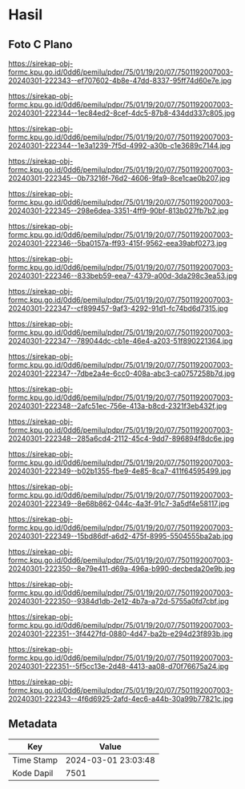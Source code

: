 # Hasil

## Foto C Plano

https://sirekap-obj-formc.kpu.go.id/0dd6/pemilu/pdpr/75/01/19/20/07/7501192007003-20240301-222343--ef707602-4b8e-47dd-8337-95ff74d60e7e.jpg

https://sirekap-obj-formc.kpu.go.id/0dd6/pemilu/pdpr/75/01/19/20/07/7501192007003-20240301-222344--1ec84ed2-8cef-4dc5-87b8-434dd337c805.jpg

https://sirekap-obj-formc.kpu.go.id/0dd6/pemilu/pdpr/75/01/19/20/07/7501192007003-20240301-222344--1e3a1239-7f5d-4992-a30b-c1e3689c7144.jpg

https://sirekap-obj-formc.kpu.go.id/0dd6/pemilu/pdpr/75/01/19/20/07/7501192007003-20240301-222345--0b73216f-76d2-4606-9fa9-8ce1cae0b207.jpg

https://sirekap-obj-formc.kpu.go.id/0dd6/pemilu/pdpr/75/01/19/20/07/7501192007003-20240301-222345--298e6dea-3351-4ff9-90bf-813b027fb7b2.jpg

https://sirekap-obj-formc.kpu.go.id/0dd6/pemilu/pdpr/75/01/19/20/07/7501192007003-20240301-222346--5ba0157a-ff93-415f-9562-eea39abf0273.jpg

https://sirekap-obj-formc.kpu.go.id/0dd6/pemilu/pdpr/75/01/19/20/07/7501192007003-20240301-222346--833beb59-eea7-4379-a00d-3da298c3ea53.jpg

https://sirekap-obj-formc.kpu.go.id/0dd6/pemilu/pdpr/75/01/19/20/07/7501192007003-20240301-222347--cf899457-9af3-4292-91d1-fc74bd6d7315.jpg

https://sirekap-obj-formc.kpu.go.id/0dd6/pemilu/pdpr/75/01/19/20/07/7501192007003-20240301-222347--789044dc-cb1e-46e4-a203-51f890221364.jpg

https://sirekap-obj-formc.kpu.go.id/0dd6/pemilu/pdpr/75/01/19/20/07/7501192007003-20240301-222347--7dbe2a4e-6cc0-408a-abc3-ca0757258b7d.jpg

https://sirekap-obj-formc.kpu.go.id/0dd6/pemilu/pdpr/75/01/19/20/07/7501192007003-20240301-222348--2afc51ec-756e-413a-b8cd-2321f3eb432f.jpg

https://sirekap-obj-formc.kpu.go.id/0dd6/pemilu/pdpr/75/01/19/20/07/7501192007003-20240301-222348--285a6cd4-2112-45c4-9dd7-896894f8dc6e.jpg

https://sirekap-obj-formc.kpu.go.id/0dd6/pemilu/pdpr/75/01/19/20/07/7501192007003-20240301-222349--b02b1355-fbe9-4e85-8ca7-411f64595499.jpg

https://sirekap-obj-formc.kpu.go.id/0dd6/pemilu/pdpr/75/01/19/20/07/7501192007003-20240301-222349--8e68b862-044c-4a3f-91c7-3a5df4e58117.jpg

https://sirekap-obj-formc.kpu.go.id/0dd6/pemilu/pdpr/75/01/19/20/07/7501192007003-20240301-222349--15bd86df-a6d2-475f-8995-5504555ba2ab.jpg

https://sirekap-obj-formc.kpu.go.id/0dd6/pemilu/pdpr/75/01/19/20/07/7501192007003-20240301-222350--8e79e411-d69a-496a-b990-decbeda20e9b.jpg

https://sirekap-obj-formc.kpu.go.id/0dd6/pemilu/pdpr/75/01/19/20/07/7501192007003-20240301-222350--9384d1db-2e12-4b7a-a72d-5755a0fd7cbf.jpg

https://sirekap-obj-formc.kpu.go.id/0dd6/pemilu/pdpr/75/01/19/20/07/7501192007003-20240301-222351--3f4427fd-0880-4d47-ba2b-e294d23f893b.jpg

https://sirekap-obj-formc.kpu.go.id/0dd6/pemilu/pdpr/75/01/19/20/07/7501192007003-20240301-222351--5f5cc13e-2d48-4413-aa08-d70f76675a24.jpg

https://sirekap-obj-formc.kpu.go.id/0dd6/pemilu/pdpr/75/01/19/20/07/7501192007003-20240301-222343--4f6d6925-2afd-4ec6-a44b-30a99b77821c.jpg


## Metadata

| Key        | Value               |
| ---------- | ------------------- |
| Time Stamp | 2024-03-01 23:03:48 |
| Kode Dapil | 7501                |



